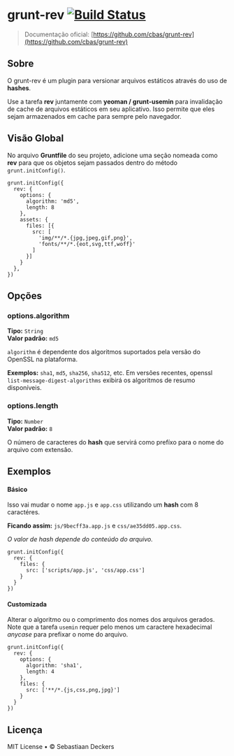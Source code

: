 # grunt-rev [![Build Status](https://travis-ci.org/cbas/grunt-rev.png)](https://travis-ci.org/cbas/grunt-rev)

> Documentação oficial: [https://github.com/cbas/grunt-rev](https://github.com/cbas/grunt-rev)

## Sobre

O grunt-rev é um plugin para versionar arquivos estáticos através do uso de **hashes**.

Use a tarefa **rev** juntamente com **yeoman / grunt-usemin** para invalidação de cache de arquivos estáticos em seu aplicativo. Isso permite que eles sejam armazenados em cache para sempre pelo navegador.

## Visão Global

No arquivo **Gruntfile** do seu projeto, adicione uma seção nomeada como **rev** para que os objetos sejam passados dentro do método `grunt.initConfig()`.

  	grunt.initConfig({
	  rev: {
	    options: {
	      algorithm: 'md5',
	      length: 8
	    },
	    assets: {
	      files: [{
	        src: [
	          'img/**/*.{jpg,jpeg,gif,png}',
	          'fonts/**/*.{eot,svg,ttf,woff}'
	        ]
	      }]
	    }
	  },
	})


## Opções

### options.algorithm

**Tipo:** `String` <br/>
**Valor padrão:** `md5`

`algorithm` é dependente dos algoritmos suportados pela versão do OpenSSL na plataforma. 

**Exemplos:** `sha1`, `md5`, `sha256`, `sha512`, etc. Em versões recentes, openssl `list-message-digest-algorithms` exibirá os algoritmos de resumo disponíveis.

### options.length

**Tipo:** `Number` <br/>
**Valor padrão:** `8`

O número de caracteres do **hash** que servirá como prefíxo para o nome do arquivo com extensão.

## Exemplos

#### Básico

Isso vai mudar o nome `app.js` e `app.css` utilizando um **hash** com 8 caractéres. 

**Ficando assim:** `js/9becff3a.app.js` e `css/ae35dd05.app.css`. 

*O valor de hash depende do conteúdo do arquivo.*

	grunt.initConfig({
	  rev: {
	    files: {
	      src: ['scripts/app.js', 'css/app.css']
	    }
	  }
	})


#### Customizada

Alterar o algoritmo ou o comprimento dos nomes dos arquivos gerados. Note que a tarefa `usemin` requer pelo menos um caractere hexadecimal *anycase* para prefixar o nome do arquivo.

	grunt.initConfig({
	  rev: {
	    options: {
	      algorithm: 'sha1',
	      length: 4
	    },
	    files: {
	      src: ['**/*.{js,css,png,jpg}']
	    }
	  }
	})

## Licença

MIT License • © Sebastiaan Deckers
